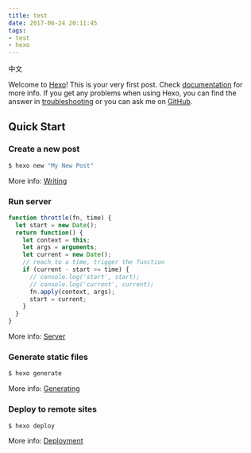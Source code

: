 ```yaml
---
title: test
date: 2017-06-24 20:11:45
tags: 
- test
- hexo
---
```

中文

Welcome to [Hexo](https://hexo.io/)! This is your very first post. Check [documentation](https://hexo.io/docs/) for more info. If you get any problems when using Hexo, you can find the answer in [troubleshooting](https://hexo.io/docs/troubleshooting.html) or you can ask me on [GitHub](https://github.com/hexojs/hexo/issues).

## Quick Start

### Create a new post

``` bash
$ hexo new "My New Post"
```

More info: [Writing](https://hexo.io/docs/writing.html)

### Run server

``` javascript
function throttle(fn, time) {
  let start = new Date();
  return function() {
    let context = this;
    let args = arguments;
    let current = new Date();
    // reach to a time, trigger the function
    if (current - start >= time) {
      // console.log('start', start);
      // console.log('current', current);
      fn.apply(context, args);
      start = current;
    }
  }
}
```

More info: [Server](https://hexo.io/docs/server.html)

### Generate static files

``` bash
$ hexo generate
```

More info: [Generating](https://hexo.io/docs/generating.html)

### Deploy to remote sites

``` bash
$ hexo deploy
```

More info: [Deployment](https://hexo.io/docs/deployment.html)
